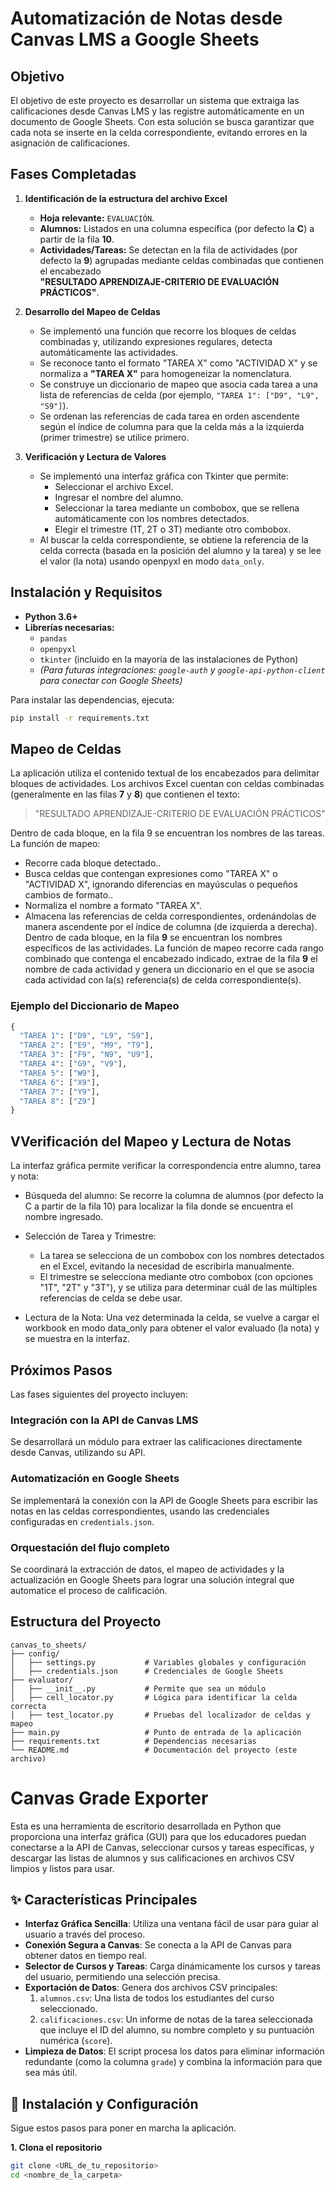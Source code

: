# Automatización de Notas desde Canvas LMS a Google Sheets

## Objetivo

El objetivo de este proyecto es desarrollar un sistema que extraiga las calificaciones desde Canvas LMS y las registre automáticamente en un documento de Google Sheets. Con esta solución se busca garantizar que cada nota se inserte en la celda correspondiente, evitando errores en la asignación de calificaciones.

## Fases Completadas

1. **Identificación de la estructura del archivo Excel**  
   - **Hoja relevante:** `EVALUACIÓN`.
   - **Alumnos:** Listados en una columna específica (por defecto la **C**) a partir de la fila **10**.
   - **Actividades/Tareas:** Se detectan en la fila de actividades (por defecto la **9**) agrupadas mediante celdas combinadas que contienen el encabezado  
     **"RESULTADO APRENDIZAJE-CRITERIO DE EVALUACIÓN PRÁCTICOS"**.

2. **Desarrollo del Mapeo de Celdas**  
   - Se implementó una función que recorre los bloques de celdas combinadas y, utilizando expresiones regulares, detecta automáticamente las actividades.  
   - Se reconoce tanto el formato "TAREA X" como "ACTIVIDAD X" y se normaliza a **"TAREA X"** para homogeneizar la nomenclatura.
   - Se construye un diccionario de mapeo que asocia cada tarea a una lista de referencias de celda (por ejemplo, `"TAREA 1": ["D9", "L9", "S9"]`).
   - Se ordenan las referencias de cada tarea en orden ascendente según el índice de columna para que la celda más a la izquierda (primer trimestre) se utilice primero.

3. **Verificación y Lectura de Valores**  
   - Se implementó una interfaz gráfica con Tkinter que permite:
     - Seleccionar el archivo Excel.
     - Ingresar el nombre del alumno.
     - Seleccionar la tarea mediante un combobox, que se rellena automáticamente con los nombres detectados.
     - Elegir el trimestre (1T, 2T o 3T) mediante otro combobox.
   - Al buscar la celda correspondiente, se obtiene la referencia de la celda correcta (basada en la posición del alumno y la tarea) y se lee el valor (la nota) usando openpyxl en modo `data_only`.


## Instalación y Requisitos

- **Python 3.6+**
- **Librerías necesarias:**
  - `pandas`
  - `openpyxl`
  - `tkinter` (incluido en la mayoría de las instalaciones de Python)
  - *(Para futuras integraciones: `google-auth` y `google-api-python-client` para conectar con Google Sheets)*

Para instalar las dependencias, ejecuta:

```bash
pip install -r requirements.txt
```
## Mapeo de Celdas

La aplicación utiliza el contenido textual de los encabezados para delimitar bloques de actividades. Los archivos Excel cuentan con celdas combinadas (generalmente en las filas **7** y **8**) que contienen el texto:

> "RESULTADO APRENDIZAJE-CRITERIO DE EVALUACIÓN PRÁCTICOS"

Dentro de cada bloque, en la fila 9 se encuentran los nombres de las tareas. La función de mapeo:

- Recorre cada bloque detectado..
- Busca celdas que contengan expresiones como "TAREA X" o "ACTIVIDAD X", ignorando diferencias en mayúsculas o pequeños cambios de formato..
- Normaliza el nombre a formato "TAREA X".
- Almacena las referencias de celda correspondientes, ordenándolas de manera ascendente por el índice de columna (de izquierda a derecha).
Dentro de cada bloque, en la fila **9** se encuentran los nombres específicos de las actividades. La función de mapeo recorre cada rango combinado que contenga el encabezado indicado, extrae de la fila **9** el nombre de cada actividad y genera un diccionario en el que se asocia cada actividad con la(s) referencia(s) de celda correspondiente(s).

### Ejemplo del Diccionario de Mapeo

```python
{
  "TAREA 1": ["D9", "L9", "S9"],
  "TAREA 2": ["E9", "M9", "T9"],
  "TAREA 3": ["F9", "N9", "U9"],
  "TAREA 4": ["G9", "V9"],
  "TAREA 5": ["W9"],
  "TAREA 6": ["X9"],
  "TAREA 7": ["Y9"],
  "TAREA 8": ["Z9"]
}

```
## VVerificación del Mapeo y Lectura de Notas
La interfaz gráfica permite verificar la correspondencia entre alumno, tarea y nota:

- Búsqueda del alumno:
Se recorre la columna de alumnos (por defecto la C a partir de la fila 10) para localizar la fila donde se encuentra el nombre ingresado.

- Selección de Tarea y Trimestre:

   - La tarea se selecciona de un combobox con los nombres detectados en el Excel, evitando la necesidad de escribirla manualmente. 
   - El trimestre se selecciona mediante otro combobox (con opciones "1T", "2T" y "3T"), y se utiliza para determinar cuál de las múltiples referencias de celda se debe usar.
- Lectura de la Nota:
Una vez determinada la celda, se vuelve a cargar el workbook en modo data_only para obtener el valor evaluado (la nota) y se muestra en la interfaz.

## Próximos Pasos

Las fases siguientes del proyecto incluyen:

### Integración con la API de Canvas LMS
Se desarrollará un módulo para extraer las calificaciones directamente desde Canvas, utilizando su API.

### Automatización en Google Sheets
Se implementará la conexión con la API de Google Sheets para escribir las notas en las celdas correspondientes, usando las credenciales configuradas en `credentials.json`.

### Orquestación del flujo completo
Se coordinará la extracción de datos, el mapeo de actividades y la actualización en Google Sheets para lograr una solución integral que automatice el proceso de calificación.

## Estructura del Proyecto
```plaintext
canvas_to_sheets/
├── config/
│   ├── settings.py           # Variables globales y configuración
│   ├── credentials.json      # Credenciales de Google Sheets
├── evaluator/
│   ├── __init__.py           # Permite que sea un módulo
│   ├── cell_locator.py       # Lógica para identificar la celda correcta
│   ├── test_locator.py       # Pruebas del localizador de celdas y mapeo
├── main.py                   # Punto de entrada de la aplicación
├── requirements.txt          # Dependencias necesarias
└── README.md                 # Documentación del proyecto (este archivo)
```
# Canvas Grade Exporter

Esta es una herramienta de escritorio desarrollada en Python que proporciona una interfaz gráfica (GUI) para que los educadores puedan conectarse a la API de Canvas, seleccionar cursos y tareas específicas, y descargar las listas de alumnos y sus calificaciones en archivos CSV limpios y listos para usar.

## ✨ Características Principales

- **Interfaz Gráfica Sencilla**: Utiliza una ventana fácil de usar para guiar al usuario a través del proceso.
- **Conexión Segura a Canvas**: Se conecta a la API de Canvas para obtener datos en tiempo real.
- **Selector de Cursos y Tareas**: Carga dinámicamente los cursos y tareas del usuario, permitiendo una selección precisa.
- **Exportación de Datos**: Genera dos archivos CSV principales:
    1.  `alumnos.csv`: Una lista de todos los estudiantes del curso seleccionado.
    2.  `calificaciones.csv`: Un informe de notas de la tarea seleccionada que incluye el ID del alumno, su nombre completo y su puntuación numérica (`score`).
- **Limpieza de Datos**: El script procesa los datos para eliminar información redundante (como la columna `grade`) y combina la información para que sea más útil.

## 🚀 Instalación y Configuración

Sigue estos pasos para poner en marcha la aplicación.

**1. Clona el repositorio**
```bash
git clone <URL_de_tu_repositorio>
cd <nombre_de_la_carpeta>
